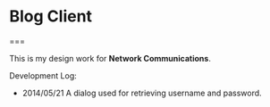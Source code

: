 # Blog Client
===

This is my design work for __Network Communications__.

Development Log:
* 2014/05/21 A dialog used for retrieving username and password.
